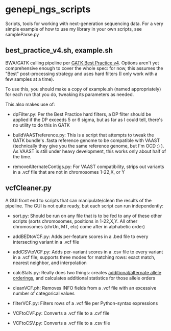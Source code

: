 genepi_ngs_scripts
==================

Scripts, tools for working with next-generation sequencing data. For a very simple example of how to use my library in your own scripts, see sampleParse.py

best_practice_v4.sh, example.sh
-------------------------------
BWA/GATK calling pipeline per [GATK Best Practice v4](http://www.broadinstitute.org/gatk/guide/topic?name=best-practices). Options aren't yet comprehensive enough to cover the whole spec: for now, this assumes the "Best" post-processing strategy and uses hard filters (I only work with a few samples at a time).

To use this, you should make a copy of example.sh (named appropriately) for each run that you do, tweaking its parameters as needed.

This also makes use of:

- dpFilter.py:
  Per the Best Practice hard filters, a DP filter should be applied if the DP exceeds 5 or 6 sigma, but as far as I could tell, there's no utility to do this in GATK

- buildVAASTreference.py:
  This is a script that attempts to tweak the GATK bundle's .fasta reference genome to be compatible with VAAST (technically they give you the same reference genome, but I'm OCD :) ). As VAAST is still under heavy development, this works only about half of the time.

- removeAlternateContigs.py:
  For VAAST compatibility, strips out variants in a .vcf file that are not in chromosomes 1-22,X, or Y

vcfCleaner.py
-------------
A GUI front end to scripts that can manipulate/clean the results of the pipeline. The GUI is not quite ready, but each script can run independently:

- sort.py:
  Should be run on any file that is to be fed to any of these other scripts (sorts chromosomes, positions in 1-22,X,Y. All other chromosomes (chrUn, MT, etc) come after in alphabetic order)

- addBEDtoVCF.py:
  Adds per-feature scores in a .bed file to every intersecting variant in a .vcf file

- addCSVtoVCF.py:
  Adds per-variant scores in a .csv file to every variant in a .vcf file; supports three modes for matching rows: exact match, nearest neighbor, and interpolation

- calcStats.py:
  Really does two things: creates [additional/alternate allele orderings](https://github.com/yasashiku/genepi_ngs_scripts/wiki/VCF-Cleaner-Help#wiki-MultipleAltAlleles), and calculates additional statistics for those allele orders

- cleanVCF.ph:
  Removes INFO fields from a .vcf file with an excessive number of categorical values

- filterVCF.py:
  Filters rows of a .vcf file per Python-syntax expressions

- VCFtoCVF.py:
  Converts a .vcf file to a .cvf file

- VCFtoCSV.py:
  Converts a .vcf file to a .csv file

